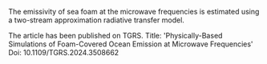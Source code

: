 The emissivity of sea foam at the microwave frequencies is estimated using a two-stream approximation radiative transfer model.

The article has been published on TGRS.
Title: 'Physically-Based Simulations of Foam-Covered Ocean Emission at Microwave Frequencies'
Doi: 10.1109/TGRS.2024.3508662


